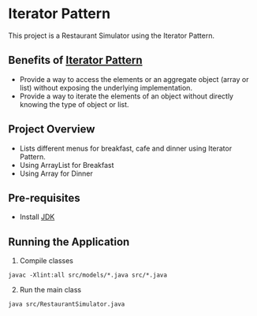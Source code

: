 # Iterator Pattern

This project is a Restaurant Simulator using the Iterator Pattern.

## Benefits of [Iterator Pattern](https://refactoring.guru/design-patterns/iterator)

- Provide a way to access the elements or an aggregate object (array or list) without exposing the underlying implementation.
- Provide a way to iterate the elements of an object without directly knowing the type of object or list.

## Project Overview

- Lists different menus for breakfast, cafe and dinner using Iterator Pattern.
- Using ArrayList for Breakfast
- Using Array for Dinner

## Pre-requisites

- Install [JDK](https://www.oracle.com/java/technologies/downloads/#jdk19-windows)

## Running the Application

1. Compile classes

```
javac -Xlint:all src/models/*.java src/*.java
```

2. Run the main class

```
java src/RestaurantSimulator.java
```
